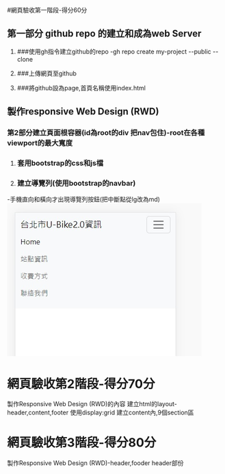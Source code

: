 #網頁驗收第一階段-得分60分
## 第一部分 github repo 的建立和成為web Server

1. ###使用gh指令建立github的repo
  -gh repo create my-project --public --clone

2. ###上傳網頁至github

3. ###將github設為page,首頁名稱使用index.html

## 製作responsive Web Design (RWD)
### 第2部分建立頁面根容器(id為root的div 把nav包住)-root在各種viewport的最大寬度

1. ### 套用bootstrap的css和js檔
2. ### 建立導覽列(使用bootstrap的navbar)
-手機直向和橫向才出現導覽列按鈕(把中斷點從lg改為md)
![](images/123.jpg)

# 網頁驗收第2階段-得分70分

製作Responsive Web Design (RWD)的內容
建立html的layout-header,content,footer
使用display:grid
建立content內,9個section區


# 網頁驗收第3階段-得分80分
製作Responsive Web Design (RWD)-header,fooder
header部份
 



